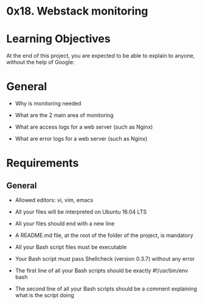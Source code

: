 # 0x18. Webstack monitoring
# Learning Objectives
At the end of this project, you are expected to be able to explain to anyone, without the help of Google:

# General

* Why is monitoring needed

* What are the 2 main area of monitoring

* What are access logs for a web server (such as Nginx)

* What are error logs for a web server (such as Nginx)
# Requirements
## General

* Allowed editors: vi, vim, emacs

* All your files will be interpreted on Ubuntu 16.04 LTS

* All your files should end with a new line

* A README.md file, at the root of the folder of the project, is mandatory

* All your Bash script files must be executable

* Your Bash script must pass Shellcheck (version 0.3.7) without any error

* The first line of all your Bash scripts should be exactly #!/usr/bin/env bash

* The second line of all your Bash scripts should be a comment explaining what is the script doing